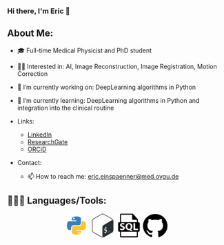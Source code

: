 ### Hi there, I'm Eric 👋

## About Me:
- 🎓 Full-time Medical Physicist and PhD student
- 👨‍💻 Interested in: AI, Image Reconstruction, Image Registration, Motion Correction
- 🔭 I’m currently working on: DeepLearning algorithms in Python
- 🌱 I’m currently learning: DeepLearning algorithms in Python and integration into the clinical routine


- Links:
  - [LinkedIn](https://www.linkedin.com/in/eric-einsp%C3%A4nner-82a049185/)
  - [ResearchGate](https://www.researchgate.net/profile/Eric-Einspaenner)
  - [ORCiD](https://orcid.org/0000-0003-2363-5132)


- Contact:
  - 📫 How to reach me: eric.einspaenner@med.ovgu.de

## 👨🏻‍💻 Languages/Tools:
<div>
<p align="center">
<img src="Img/Python_logo.svg" alt="python" width="57" height="55"/>
<img src="Img/Bash_Logo.svg" alt="bash" width="57" height="55"/>
<img src="Img/SQL_Logo.svg" alt="sql" width="57" height="55"/>
<img src="Img/Github_logo.svg" alt="github" width="57" height="55"/>
